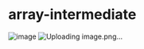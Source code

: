 # array-intermediate
![image](https://user-images.githubusercontent.com/105298916/178110668-a5a8166e-a06a-4aba-83f9-2b027b3347ff.png)
![Uploading image.png…]()
